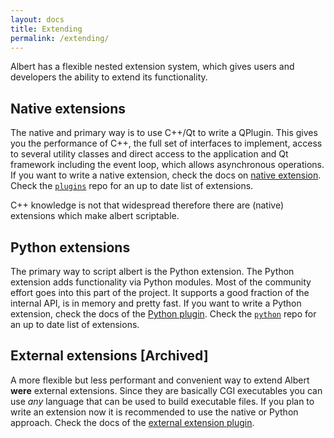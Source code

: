 ```yaml
---
layout: docs
title: Extending
permalink: /extending/
---
```


Albert has a flexible nested extension system, which gives users and developers the ability to extend its functionality.

## Native extensions

The native and primary way is to use C++/Qt to write a QPlugin. This gives you the performance of C++, the full set of interfaces to implement, access to several utility classes and direct access to the application and Qt framework including the event loop, which allows asynchronous operations. If you want to write a native extension, check the docs on [native extension](https://github.com/albertlauncher/plugins/blob/master/README.md). Check the [`plugins`](https://github.com/albertlauncher/plugins) repo for an up to date list of extensions.

C++ knowledge is not that widespread therefore there are (native) extensions which make albert scriptable.

## Python extensions

The primary way to script albert is the Python extension. The Python extension adds functionality via Python modules. Most of the community effort goes into this part of the project. It supports a good fraction of the internal API, is in memory and pretty fast. If you want to write a Python extension, check the docs of the [Python plugin](https://github.com/albertlauncher/plugins/blob/master/python/README.md). Check the [`python`](https://github.com/albertlauncher/python) repo for an up to date list of extensions.

## External extensions [Archived]

A more flexible but less performant and convenient way to extend Albert **were** external extensions. Since they are basically CGI executables you can use *any* language that can be used to build executable files. If you plan to write an extension now it is recommended to use the native or Python approach.
Check the docs of the [external extension plugin](https://github.com/albertlauncher/plugins/tree/master/.archive/externalextensions).

<!--
## Concepts
## Official extensions

<ul>
  {% for plugin in site.plugins %}
    <li><a href="{{ plugin.url }}">{{ plugin.title }}</a></li>
  {% endfor %}
</ul>
-->
